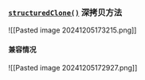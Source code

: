 ### [`structuredClone()`](https://developer.mozilla.org/en-US/docs/Web/API/Window/structuredClone) 深拷贝方法

![[Pasted image 20241205173215.png]]

#### 兼容情况
![[Pasted image 20241205172927.png]]